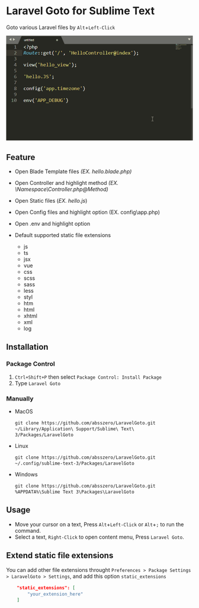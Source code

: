 # Laravel Goto for Sublime Text

Goto various Laravel files by `Alt`+`Left-Click`

![example](example.gif)

## Feature 

- Open Blade Template files *(EX. hello.blade.php)*

- Open Controller and highlight method *(EX. \Namespace\Controller.php@Method)*

- Open Static files (*EX. hello.js*)

- Open Config files and highlight option (EX. config\app.php)

- Open .env and highlight option 

- Default supported static file extensions

    - js
    - ts
    - jsx
    - vue
    - css
    - scss
    - sass
    - less
    - styl
    - htm
    - html
    - xhtml
    - xml
    - log
    
    

## Installation

### Package Control

1. `Ctrl+Shift+P` then select `Package Control: Install Package`
2. Type `Laravel Goto`

### Manually

-  MacOS

   ```shell
   git clone https://github.com/absszero/LaravelGoto.git ~/Library/Application\ Support/Sublime\ Text\ 3/Packages/LaravelGoto
   ```

- Linux

  ```shell
  git clone https://github.com/absszero/LaravelGoto.git ~/.config/sublime-text-3/Packages/LaravelGoto
  ```

- Windows

  ```shell
  git clone https://github.com/absszero/LaravelGoto.git %APPDATA%\Sublime Text 3\Packages\LaravelGoto
  ```



## Usage

- Move your cursor on a text, Press `Alt`+`Left-Click` or `Alt`+`;` to run the command.
- Select a text, `Right-Click` to open content menu, Press `Laravel Goto`.



## Extend static file extensions

You can add other file extensions throught `Preferences > Package Settings > LaravelGoto > Settings`, and add this option `static_extensions` 

```json
    "static_extensions": [
        "your_extension_here"
    ]
```

